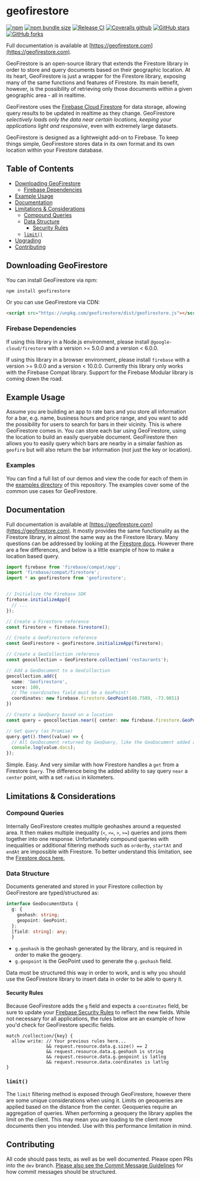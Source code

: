 # geofirestore

[![npm](https://img.shields.io/npm/v/geofirestore)](https://www.npmjs.com/package/geofirestore)
[![npm bundle size](https://img.shields.io/bundlephobia/minzip/geofirestore)](https://bundlephobia.com/result?p=geofirestore)
[![Release CI](https://github.com/MichaelSolati/geofirestore-js/workflows/Release%20CI/badge.svg)](https://github.com/MichaelSolati/geofirestore-js/actions?query=workflow%3A%22Release+CI%22)
[![Coveralls github](https://img.shields.io/coveralls/github/MichaelSolati/geofirestore-js)](https://coveralls.io/github/MichaelSolati/geofirestore-js)
[![GitHub stars](https://img.shields.io/github/stars/MichaelSolati/geofirestore-js)](https://github.com/MichaelSolati/geofirestore-js/stargazers)
[![GitHub forks](https://img.shields.io/github/forks/MichaelSolati/geofirestore-js)](https://github.com/MichaelSolati/geofirestore-js/network/members)

Full documentation is available at [https://geofirestore.com](https://geofirestore.com).

GeoFirestore is an open-source library that extends the Firestore library in order to store and query documents based on their geographic location. At its heart, GeoFirestore is just a wrapper for the Firestore library, exposing many of the same functions and features of Firestore. Its main benefit, however, is the possibility of retrieving only those documents within a given geographic area - all in realtime.

GeoFirestore uses the [Firebase Cloud Firestore](https://firebase.google.com/docs/firestore/) for data storage, allowing query results to be updated in realtime as they change. GeoFirestore _selectively loads only the data near certain locations, keeping your applications light and responsive_, even with extremely large datasets.

GeoFirestore is designed as a lightweight add-on to Firebase. To keep things simple, GeoFirestore stores data in its own format and its own location within your Firestore database.

## Table of Contents

- [Downloading GeoFirestore](#downloading-geofirestore)
  - [Firebase Dependencies](#firebase-dependencies)
- [Example Usage](#example-usage)
- [Documentation](#documentation)
- [Limitations & Considerations](#limitations--considerations)
  - [Compound Queries](#compound-queries)
  - [Data Structure](#data-structure)
    - [Security Rules](#security-rules)
  - [`limit()`](#limit)
- [Upgrading](#upgrading)
- [Contributing](#contributing)

## Downloading GeoFirestore

You can install GeoFirestore via npm:

```bash
npm install geofirestore
```

Or you can use GeoFirestore via CDN:

```HTML
<script src="https://unpkg.com/geofirestore/dist/geofirestore.js"></script>
```

### Firebase Dependencies

If using this library in a Node.js environment, please install `@google-cloud/firestore` with a version >= 5.0.0 and a version < 6.0.0.

If using this library in a browser environment, please install `firebase` with a version >= 9.0.0 and a version < 10.0.0. Currently this library only works with the Firebase Compat library. Support for the Firebase Modular library is coming down the road.

## Example Usage

Assume you are building an app to rate bars and you store all information for a bar, e.g. name, business hours and price range, and you want to add the possibility for users to search for bars in their vicinity. This is where GeoFirestore comes in. You can store each bar using GeoFirestore, using the location to build an easily queryable document. GeoFirestore then allows you to easily query which bars are nearby in a simalar fashion as `geofire` but will also return the bar information (not just the key or location).

### Examples

You can find a full list of our demos and view the code for each of them in the [examples directory](examples/) of this repository. The examples cover some of the common use cases for GeoFirestore.

## Documentation

Full documentation is available at [https://geofirestore.com](https://geofirestore.com). It mostly provides the same functionality as the Firestore library, in almost the same way as the Firestore library. Many questions can be addressed by looking at the [Firestore docs](https://firebase.google.com/docs/firestore/). However there are a few differences, and below is a little example of how to make a location based query.

```TypeScript
import firebase from 'firebase/compat/app';
import 'firebase/compat/firestore';
import * as geofirestore from 'geofirestore';


// Initialize the Firebase SDK
firebase.initializeApp({
  // ...
});

// Create a Firestore reference
const firestore = firebase.firestore();

// Create a GeoFirestore reference
const GeoFirestore = geofirestore.initializeApp(firestore);

// Create a GeoCollection reference
const geocollection = GeoFirestore.collection('restaurants');

// Add a GeoDocument to a GeoCollection
geocollection.add({
  name: 'Geofirestore',
  score: 100,
  // The coordinates field must be a GeoPoint!
  coordinates: new firebase.firestore.GeoPoint(40.7589, -73.9851)
})

// Create a GeoQuery based on a location
const query = geocollection.near({ center: new firebase.firestore.GeoPoint(40.7589, -73.9851), radius: 1000 });

// Get query (as Promise)
query.get().then((value) => {
  // All GeoDocument returned by GeoQuery, like the GeoDocument added above
  console.log(value.docs);
});
```

Simple. Easy. And very similar with how Firestore handles a `get` from a Firestore `Query`. The difference being the added ability to say query `near` a `center` point, with a set `radius` in kilometers.

## Limitations & Considerations

### Compound Queries

Internally GeoFirestore creates multiple geohashes around a requested area. It then makes multiple inequality (`<`, `<=`, `>`, `>=`) queries and joins them together into one response. Unfortunately compound queries with inequalities or additional filtering methods such as `orderBy`, `startAt` and `endAt` are impossible with Firestore. To better understand this limitation, see the [Firestore docs here.](https://firebase.google.com/docs/firestore/query-data/queries#compound_queries)

### Data Structure

Documents generated and stored in your Firestore collection by GeoFirestore are typed/structured as:

```TypeScript
interface GeoDocumentData {
  g: {
    geohash: string;
    geopoint: GeoPoint;
  };
  [field: string]: any;
  }
```

- `g.geohash` is the geohash generated by the library, and is required in order to make the geoqery.
- `g.geopoint` is the GeoPoint used to generate the `g.geohash` field.

Data must be structured this way in order to work, and is why you should use the GeoFirestore library to insert data in order to be able to query it.

#### Security Rules

Because GeoFirestore adds the `g` field and expects a `coordinates` field, be sure to update your [Firebase Security Rules](https://firebase.google.com/docs/rules) to reflect the new fields. While not necessary for all applications, the rules below are an example of how you'd check for GeoFirestore specific fields.

```CEL
match /collection/{key} {
  allow write: // Your previous rules here...
               && request.resource.data.g.size() == 2
               && request.resource.data.g.geohash is string
               && request.resource.data.g.geopoint is latlng
               && request.resource.data.coordinates is latlng
}
```

### `limit()`

The `limit` filtering method is exposed through GeoFirestore, however there are some unique considerations when using it. Limits on geoqueries are applied based on the distance from the center. Geoqueries require an aggregation of queries. When performing a geoquery the library applies the limit on the client. This may mean you are loading to the client more documents then you intended. Use with this performance limitation in mind.

## Contributing

All code should pass tests, as well as be well documented. Please open PRs into the `dev` branch. [Please also see the Commit Message Guidelines](CONTRIBUTING.md) for how commit messages should be structured.

